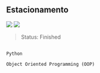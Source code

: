 ## Estacionamento

<p>
<img src="https://img.shields.io/github/license/juliadelacerda/barbearia-alura.svg">
<img src="https://img.shields.io/github/issues-closed/juliadelacerda/barbearia-alura.svg">
</p>

> Status: Finished

##
```
Python 
```
``` 
Object Oriented Programming (OOP)
```
